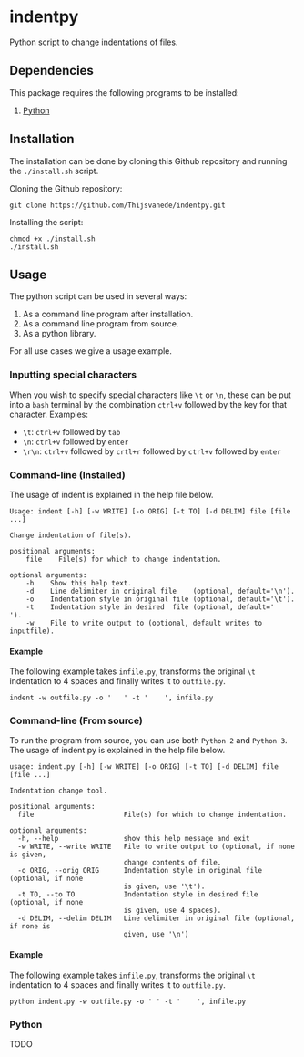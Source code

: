 # indentpy
Python script to change indentations of files.

## Dependencies
This package requires the following programs to be installed:
 1. [Python](https://www.python.org/)

## Installation
The installation can be done by cloning this Github repository and running the `./install.sh` script.

Cloning the Github repository:
```
git clone https://github.com/Thijsvanede/indentpy.git
```

Installing the script:
```
chmod +x ./install.sh
./install.sh
```

## Usage
The python script can be used in several ways:
 1. As a command line program after installation.
 2. As a command line program from source.
 3. As a python library.
  
For all use cases we give a usage example.

### Inputting special characters
When you wish to specify special characters like `\t` or `\n`, these can be put into a `bash` terminal by the combination `ctrl+v` followed by the key for that character. Examples:
 * `\t`: `ctrl+v` followed by `tab`
 * `\n`: `ctrl+v` followed by `enter`
 * `\r\n`: `ctrl+v` followed by `crtl+r` followed by `ctrl+v` followed by `enter`

### Command-line (Installed)
The usage of indent is explained in the help file below.
```
Usage: indent [-h] [-w WRITE] [-o ORIG] [-t TO] [-d DELIM] file [file ...]

Change indentation of file(s).

positional arguments:
    file    File(s) for which to change indentation.

optional arguments:
    -h    Show this help text.
    -d    Line delimiter in original file    (optional, default='\n').
    -o    Indentation style in original file (optional, default='\t').
    -t    Indentation style in desired  file (optional, default='    ').
    -w    File to write output to (optional, default writes to inputfile).
```

#### Example
The following example takes `infile.py`, transforms the original `\t` indentation to 4 spaces and finally writes it to `outfile.py`.
```
indent -w outfile.py -o '	' -t '    ', infile.py
```

### Command-line (From source)
To run the program from source, you can use both `Python 2` and `Python 3`. The usage of indent.py is explained in the help file below.
```
usage: indent.py [-h] [-w WRITE] [-o ORIG] [-t TO] [-d DELIM] file [file ...]

Indentation change tool.

positional arguments:
  file                      File(s) for which to change indentation.

optional arguments:
  -h, --help                show this help message and exit
  -w WRITE, --write WRITE   File to write output to (optional, if none is given,
                            change contents of file.
  -o ORIG, --orig ORIG      Indentation style in original file (optional, if none
                            is given, use '\t').
  -t TO, --to TO            Indentation style in desired file (optional, if none
                            is given, use 4 spaces).
  -d DELIM, --delim DELIM   Line delimiter in original file (optional, if none is
                            given, use '\n')
```

#### Example
The following example takes `infile.py`, transforms the original `\t` indentation to 4 spaces and finally writes it to `outfile.py`.
```
python indent.py -w outfile.py -o '	' -t '    ', infile.py
```

### Python
TODO
